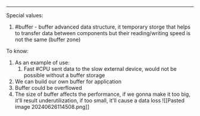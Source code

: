 *** 
Special values:
1. #buffer - buffer advanced data structure, it temporary storge that helps to transfer data between components but their reading/writing speed is not the same (buffer zone)  

To know:
1. As an example of use:
	1. Fast #CPU sent data to the slow external device, would not be possible without a buffer storage
2. We can build our own buffer for application 
3. Buffer could be overflowed
4. The size of buffer affects the performance, if we gonna make it too big, it'll result underutilization, if too small, it'll cause a data loss 
![[Pasted image 20240626114508.png]]